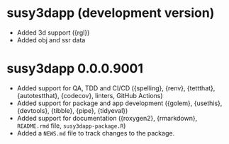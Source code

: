 # susy3dapp (development version)

* Added 3d support ({rgl})
* Added obj and ssr data

# susy3dapp 0.0.0.9001

* Added support for QA, TDD and CI/CD ({spelling}, {renv}, {tettthat},
  {autotestthat}, {codecov}, linters, GitHub Actions)
* Added support for package and app development ({golem}, {usethis},
  {devtools}, {tibble}, {pipe}, {tidyeval})
* Added support for documentation ({roxygen2}, {rmarkdown},
  `README.rmd` file, `susy3dapp-package.R`)
* Added a `NEWS.md` file to track changes to the package.
